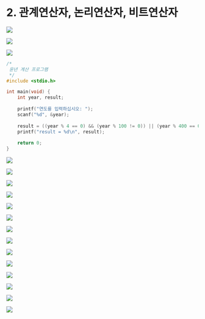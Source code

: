# 2. 관계연산자, 논리연산자, 비트연산자

![](.gitbook/assets/2020-01-03-12.57.45.png)

![](.gitbook/assets/2020-01-03-1.02.23.png)

![](.gitbook/assets/2020-01-03-1.03.12.png)





```c
/*
 윤년 계산 프로그램
 */
#include <stdio.h>

int main(void) {
    int year, result;
    
    printf("연도를 입력하십시오: ");
    scanf("%d", &year);
    
    result = ((year % 4 == 0) && (year % 100 != 0)) || (year % 400 == 0);
    printf("result = %d\n", result);
    
    return 0;
}
```

![](.gitbook/assets/2020-01-03-1.06.27.png)

![](.gitbook/assets/2020-01-03-1.06.45.png)





![](.gitbook/assets/2020-01-03-1.07.40.png)

![](.gitbook/assets/2020-01-03-1.07.54.png)

![](.gitbook/assets/2020-01-03-1.08.12.png)

![](.gitbook/assets/2020-01-03-1.08.49.png)



![](.gitbook/assets/2020-01-03-1.09.29.png)

![](.gitbook/assets/2020-01-03-1.09.50.png)



![](.gitbook/assets/2020-01-03-1.11.05.png)

![](.gitbook/assets/2020-01-03-1.12.46.png)

![](.gitbook/assets/2020-01-03-1.12.57.png)

![](.gitbook/assets/2020-01-03-1.13.56.png)

![](.gitbook/assets/2020-01-03-1.14.05.png)

![](.gitbook/assets/2020-01-03-1.15.48.png)

